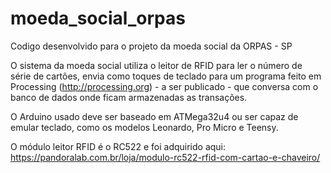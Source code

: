# moeda_social_orpas
Codigo desenvolvido para o projeto da moeda social da ORPAS - SP

O sistema da moeda social utiliza o leitor de RFID para ler o número de  
série de cartões, envia como toques de teclado para um programa feito em
Processing (http://processing.org) - a ser publicado - que conversa com
o banco de dados onde ficam armazenadas as transações.

O Arduino usado deve ser baseado em ATMega32u4 ou ser capaz de emular 
teclado, como os modelos Leonardo, Pro Micro e Teensy.

O módulo leitor RFID é o RC522 e foi adquirido aqui: 
https://pandoralab.com.br/loja/modulo-rc522-rfid-com-cartao-e-chaveiro/
